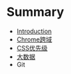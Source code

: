 # Summary

* [Introduction](README.md)
* [Chrome跨域](Chrome-CORS.md)
* [CSS优先级](css-weight.md)
* [大数据](bigData-Horse.md)
* Git

